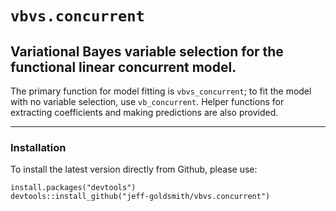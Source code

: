 # `vbvs.concurrent`

## Variational Bayes variable selection for the functional linear concurrent model.

The primary function for model fitting is `vbvs_concurrent`; to fit the model with no variable selection, use `vb_concurrent`. Helper functions for extracting coefficients and making predictions are also provided. 

---------------

### Installation

To install the latest version directly from Github, please use:
<pre><code>install.packages("devtools")
devtools::install_github("jeff-goldsmith/vbvs.concurrent")
</code></pre>
